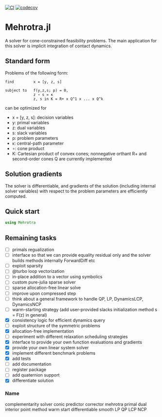 [![CI](https://github.com/simon-lc/Mehrotra.jl/actions/workflows/CI.yml/badge.svg)](https://github.com/simon-lc/Mehrotra.jl/actions/workflows/CI.yml)
[![codecov](https://codecov.io/gh/simon-lc/Mehrotra.jl/branch/main/graph/badge.svg?token=XTJdkIODOX)](https://codecov.io/gh/simon-lc/Mehrotra.jl)

# Mehrotra.jl
A solver for cone-constrained feasibility problems. The main application for this solver is implicit integration of contact dynamics.

## Standard form
Problems of the following form:
```
find         x = [y, z, s]

subject to   f(y,z,s; p) = 0,
             z ∘ s = κ
             z, s in K = R+ x Q^1 x ... x Q^k
```
can be optimized for

- x = [y, z, s]: decision variables
- y: primal variables
- z: dual variables
- s: slack variables
- p: problem parameters
- κ: central-path parameter
- ∘: cone product
- K: Cartesian product of convex cones; nonnegative orthant R+ and second-order cones Q are currently implemented

## Solution gradients
The solver is differentiable, and gradients of the solution (including internal solver variables) with respect to the problem parameters are efficiently computed.

## Quick start
```julia
using Mehrotra
```

## Remaining tasks
- [ ] primals regualization 
- [ ] interface so that we can provide equality residual only and the solver builds methods internally ForwardDiff etc
- [ ] exploit sparsity
- [ ] @turbo loop vectorization
- [ ] in-place addition to a vector using symbolics
- [ ] custom pure-julia sparse solver
- [ ] sparse allocation-free linear solve
- [ ] improve upon compressed step
- [ ] think about a general framework to handle QP, LP, DynamicsLCP, DynamicsNCP
- [ ] warm-starting strategy (add user-provided slacks initialization method s = F(z) in general)
- [x] consistency logic for efficient dynamics query
- [ ] exploit structure of the symmetric problems
- [x] allocation-free implementation
- [ ] experiment with different relaxation scheduling strategies
- [x] interface to provide your own function evaluations and gradients
- [x] provide your own linear system solver
- [x] implement different benchmark problems 
- [x] add tests
- [ ] add documentation
- [ ] register package
- [ ] add quaternion support
- [x] differentiate solution

### Name

complementarity solver
conic
predictor corrector
mehrotra
primal dual 
interior point method
warm start
differentiable
smooth
LP
QP
LCP
NCP



